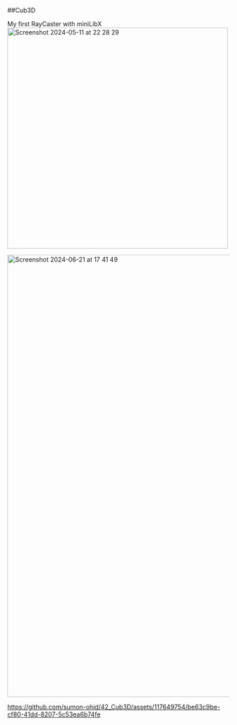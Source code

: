 
##Cub3D

My first RayCaster with miniLibX
<img width="500" alt="Screenshot 2024-05-11 at 22 28 29" src="https://github.com/sumon-ohid/42_Cub3D/assets/117649754/8aff751c-6845-463e-89f0-0b3be084d664">

<img width="1000" alt="Screenshot 2024-06-21 at 17 41 49" src="https://github.com/sumon-ohid/42_Cub3D/assets/117649754/ae304de3-45a9-42e0-b5b2-51972d725b72">

https://github.com/sumon-ohid/42_Cub3D/assets/117649754/be63c9be-cf80-41dd-8207-5c53ea6b74fe
